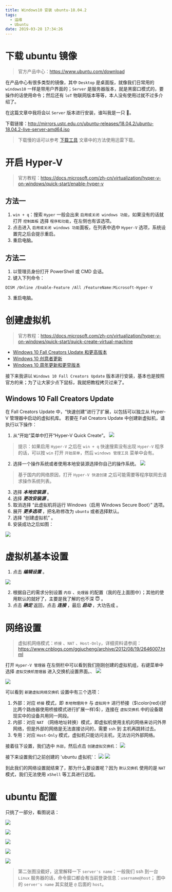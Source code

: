 ```yaml
---
title: Windows10 安装 ubuntu-18.04.2
tags:
  - 运维
  - Ubuntu
date: 2019-03-28 17:34:26
---
```


# 下载 ubuntu 镜像

> 官方产品中心：<https://www.ubuntu.com/download>

在产品中心有很多类型的镜像，其中 `Desktop` 是桌面版，就像我们日常用的 `windows10` 一样是带用户界面的；`Server` 是服务器版本，就是黑窗口模式的，要操作的话使用命令；然后还有 `loT` 物联网版本等等，本人没有使用过就不过多介绍了。

在这篇文章中我将会以 `Server` 版本进行安装，谁叫我是一只 🐒。

下载链接：<http://mirrors.ustc.edu.cn/ubuntu-releases/18.04.2/ubuntu-18.04.2-live-server-amd64.iso>

> 下载慢的话可以参考 [下载工具](https://www.jianshu.com/p/4617d6050ff6) 文章中的方法使用迅雷下载。

# 开启 Hyper-V

> 官方教程：<https://docs.microsoft.com/zh-cn/virtualization/hyper-v-on-windows/quick-start/enable-hyper-v>

## 方法一

1. `win + q`：搜索 `Hyper` 一般会出来 `启用或关闭 windows 功能`，如果没有的话就打开 `控制面板` 选择 `程序和功能`，在左侧也有该选项。
2. 点击进入 `启用或关闭 windows 功能`面板，在列表中选中 `Hyper-V` 选项，系统设置完之后会提示重启。
3. 重启电脑。

## 方法二

1. 以管理员身份打开 PowerShell 或 CMD 会话。
2. 键入下列命令：

```
DISM /Online /Enable-Feature /All /FeatureName:Microsoft-Hyper-V
```

3. 重启电脑。

# 创建虚拟机

> 官方教程：<https://docs.microsoft.com/zh-cn/virtualization/hyper-v-on-windows/quick-start/quick-create-virtual-machine>

- [Windows 10 Fall Creators Update 和更高版本](https://docs.microsoft.com/zh-cn/virtualization/hyper-v-on-windows/quick-start/quick-create-virtual-machine#windows-10-fall-creators-update)
- [Windows 10 创意者更新](https://docs.microsoft.com/zh-cn/virtualization/hyper-v-on-windows/quick-start/quick-create-virtual-machine#windows-10-creators-update)
- [Windows 10 周年更新和更早版本](https://docs.microsoft.com/zh-cn/virtualization/hyper-v-on-windows/quick-start/quick-create-virtual-machine#before-windows-10-creators-update)

接下来我讲以 `Windows 10 Fall Creators Update` 版本进行安装，基本也是按照官方的来；为了让大家少点下鼠标，我就把教程拷贝过来了。

## Windows 10 Fall Creators Update

在 Fall Creators Update 中，“快速创建”进行了扩展，以包括可以独立从 Hyper-V 管理器中启动的虚拟机库。
若要在 Fall Creators Update 中创建新虚拟机，请执行以下操作：

1. 从“开始”菜单中打开“Hyper-V Quick Create”。
   ![](http://upload-images.jianshu.io/upload_images/11353298-39ebc800b9e09d53.png?imageMogr2/auto-orient/strip%7CimageView2/2/w/1240)

> 提示：如果启用 `Hyper-V` 之后在 `win + q` 快速搜索没有出现 `Hyper-V` 程序的话，可以按 `win` 打开 `开始菜单`，然后 `windows 管理工具` 菜单中会有。

2. 选择一个操作系统或者使用本地安装源选择你自己的操作系统。
   ![](http://upload-images.jianshu.io/upload_images/11353298-932ca095b59165f4.png?imageMogr2/auto-orient/strip%7CimageView2/2/w/1240)

> 基于国内的网络原因，打开 `Hyper-V 快速创建` 之后可能需要等程序联网去请求操作系统列表。

3. 选择 **_本地安装源_** 。
4. 选择 **_更改安装源_** 。
5. 取消选择 “此虚拟机将运行 Windows（启用 Windows Secure Boot）” 选项。
6. 展开 **_更多选项_** ，把名称修改为 `ubuntu` 或者选择默认。
7. 选择 “创建虚拟机” 。
8. 安装成功之后如图：

![](https://upload-images.jianshu.io/upload_images/11353298-74485dfb0f53e139.png?imageMogr2/auto-orient/strip%7CimageView2/2/w/1240)

# 虚拟机基本设置

1. 点击 **_编辑设置_** 。

![](https://upload-images.jianshu.io/upload_images/11353298-8f95dab76b8b5c3c.png?imageMogr2/auto-orient/strip%7CimageView2/2/w/1240)

2.  根据自己的需求分别设置 `内存` 、`处理器` 的配置（我的在上面图中）；其他的使用默认的就好了，主要是我了解的也不深 😇 。
3.  点击 **_确定_** 返回，点击 **_连接_** ，最后 **_启动_** ，大功告成 。

# 网络设置

> 虚拟机网络模式：`桥接` 、`NAT` 、`Host-Only`，详细资料请参阅：https://www.cnblogs.com/ggjucheng/archive/2012/08/19/2646007.html

打开 `Hyper-V 管理器` 在左侧栏中可以看到我们刚刚创建的虚拟机组，右键菜单中选择 `虚拟交换机管理器` 进入交换机设置界面。、
![](https://upload-images.jianshu.io/upload_images/11353298-75fcbfd428dab361.png?imageMogr2/auto-orient/strip%7CimageView2/2/w/1240)

![](https://upload-images.jianshu.io/upload_images/11353298-ba5d363f114da043.png?imageMogr2/auto-orient/strip%7CimageView2/2/w/1240)

可以看到 `新建虚拟网络交换机` 设置中有三个选项：

1. 外部：对应 `桥接` 模式，即 `本地物理网卡` 与 `虚拟网卡` 进行桥接（$\color{red}{好比两个路由器使用桥接模式进行扩展一样}$），连接在 `虚拟交换机` 中的设备跟现实中的设备共用同一网段。
2. 内部：对应 `NAT` （网络地址转换）模式，即虚拟机使用主机的网络来访问外界网络，但是外部的网络是无法直接访问的，需要 `ssh` 到 主机再跳转过去。
3. 专用：对应 `Host-Only` 模式，虚拟机只能访问主机，无法访问外部网络。

接着往下设置，我们选中 `外部`，然后点击 `创建虚拟交换机`：
![](https://upload-images.jianshu.io/upload_images/11353298-0608edf4fc517e9a.png?imageMogr2/auto-orient/strip%7CimageView2/2/w/1240)

接下来设置我们之前创建的 'ubuntu 虚拟机'：
![](https://upload-images.jianshu.io/upload_images/11353298-fb56ec495791157a.png?imageMogr2/auto-orient/strip%7CimageView2/2/w/1240)
![](https://upload-images.jianshu.io/upload_images/11353298-aeddfb68608a72e2.png?imageMogr2/auto-orient/strip%7CimageView2/2/w/1240)

到此我们的网络设置就结束了，那为什么要设置呢？因为 `默认交换机` 使用的是 `NAT` 模式，我们无法使用 `xShell` 等工具进行远程。

# ubuntu 配置

只挑了一部分，看图说话：

![](https://upload-images.jianshu.io/upload_images/11353298-6546ed92fc2f43e9.png?imageMogr2/auto-orient/strip%7CimageView2/2/w/1240)

![](https://upload-images.jianshu.io/upload_images/11353298-684a978680b90abe.png?imageMogr2/auto-orient/strip%7CimageView2/2/w/1240)

![](https://upload-images.jianshu.io/upload_images/11353298-fdce39e72bfbe485.png?imageMogr2/auto-orient/strip%7CimageView2/2/w/1240)

![](https://upload-images.jianshu.io/upload_images/11353298-e0926579ece3bb3c.png?imageMogr2/auto-orient/strip%7CimageView2/2/w/1240)

![](https://upload-images.jianshu.io/upload_images/11353298-03a2dab0673d0eaf.png?imageMogr2/auto-orient/strip%7CimageView2/2/w/1240)

> 第二张图没截好，这里解释一下 `server's name`：一般我们 ssh 到一台 `Linux` 服务器的话，命令窗口都会有当前登录信息：`username@host`；
> 图中的 `server's name` 其实就是 `@` 后面的 `host`。
